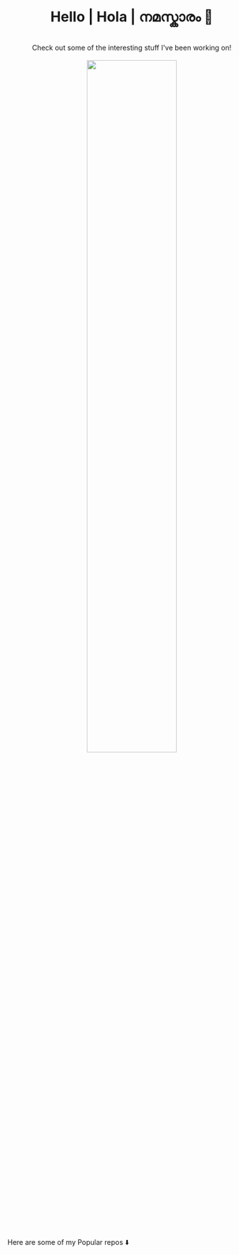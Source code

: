 <h1 align="center">Hello | Hola | നമസ്കാരം 👋</h1>

<p align="center">
 <br/>
 Check out some of the interesting stuff I've been working on!
 <br/><br/>
 <img align="center" width="60%" height="auto"; src="https://i.kym-cdn.com/entries/icons/original/000/028/021/work.jpg" />
 <br/>
 <br/><br/>
 
Here are some of my Popular repos ⬇️  
 </samp>
</p>
